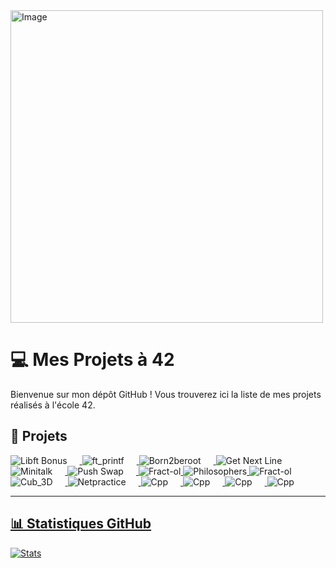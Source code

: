 <img src="https://i.pinimg.com/originals/90/70/32/9070324cdfc07c68d60eed0c39e77573.gif" alt="Image" width="500">


# 💻  Mes Projets à 42

Bienvenue sur mon dépôt GitHub ! Vous trouverez ici la liste de mes projets réalisés à l'école 42. 

## 🔧 Projets
<a href="https://github.com/Spike-hd/libft">
  <img src="https://github.com/mpeyre-s/42_project_badges/blob/main/badges/libft_bonus.svg" alt="Libft Bonus" style="display: inline-block; margin-right: 20px;"/>
</a>
<a href="https://github.com/Spike-hd/ft_printf">
  <img src="https://github.com/mpeyre-s/42_project_badges/blob/main/badges/ft_printf.svg" alt="ft_printf" style="display: inline-block; margin-right: 20px;"/>
</a>
<a href="https://github.com/Spike-hd/born2beroot">
  <img src="https://github.com/mpeyre-s/42_project_badges/blob/main/badges/born2beroot.svg" alt="Born2beroot" style="display: inline-block; margin-right: 20px;"/>
</a>
<a href="https://github.com/Spike-hd/get_next_line">
  <img src="https://github.com/mpeyre-s/42_project_badges/blob/main/badges/get_next_line.svg" alt="Get Next Line" style="display: inline-block; margin-right: 20px;"/>
</a>
<a href="https://github.com/Spike-hd/minitalk">
  <img src="https://github.com/mpeyre-s/42_project_badges/blob/main/badges/minitalk_bonus.svg" alt="Minitalk" style="display: inline-block; margin-right: 20px;"/>
</a>
<a href="https://github.com/Spike-hd/push_swap">
  <img src="https://github.com/mpeyre-s/42_project_badges/blob/main/badges/push_swap.svg" alt="Push Swap" style="display: inline-block; margin-right: 20px;"/>
</a>
<a href="https://github.com/Spike-hd/fract-ol">
  <img src="https://github.com/mpeyre-s/42_project_badges/blob/main/badges/fractol_bonus.svg" alt="Fract-ol" style="display: inline-block;"/>
</a>
<a href="https://github.com/Spike-hd/philosophers">
  <img src="https://github.com/mpeyre-s/42_project_badges/blob/main/badges/philosophers_bonus.svg" alt="Philosophers" style="display: inline-block;"/>
</a>
<a href="https://github.com/Spike-hd/minishell">
  <img src="https://github.com/mpeyre-s/42_project_badges/blob/main/badges/minishell.svg" alt="Fract-ol" style="display: inline-block;"/>
</a>
<a href="https://github.com/Spike-hd/cub_3D">
  <img src="https://github.com/mpeyre-s/42_project_badges/blob/main/badges/cub3d_bonus.svg" alt="Cub_3D" style="display: inline-block; margin-right: 20px;"/>
</a>
<a href="https://github.com/Spike-hd/netpractice">
  <img src="https://github.com/mpeyre-s/42_project_badges/blob/main/badges/netpractice.svg" alt="Netpractice" style="display: inline-block; margin-right: 20px;"/>
</a>
<a href="https://github.com/Spike-hd/Cpp">
  <img src="https://github.com/mpeyre-s/42_project_badges/blob/main/badges/cpp_bonus.svg" alt="Cpp" style="display: inline-block; margin-right: 20px;"/>
</a>
<a href="https://github.com/Spike-hd/Inception">
  <img src="https://github.com/mpeyre-s/42_project_badges/blob/main/badges/inception.svg" alt="Cpp" style="display: inline-block; margin-right: 20px;"/>
</a>
<a href="https://github.com/Spike-hd/webserv">
  <img src="https://github.com/mpeyre-s/42_project_badges/blob/main/badges/webserv_bonus.svg" alt="Cpp" style="display: inline-block; margin-right: 20px;"/>
</a>
<a href="https://github.com/Spike-hd/42-ft_transcendence">
  <img src="https://github.com/mpeyre-s/42_project_badges/blob/main/badges/ft_transcendence_bonus.svg" alt="Cpp" style="display: inline-block; margin-right: 20px;"/>

---

## 📊 Statistiques GitHub

![Stats](https://github-readme-stats.vercel.app/api?username=Spike-hd&show_icons=true&theme=radical)


